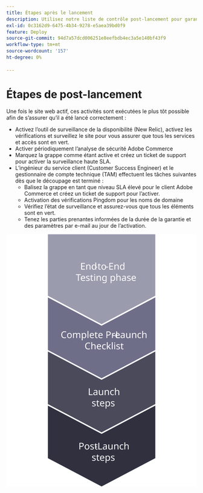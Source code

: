 ```yaml
---
title: Étapes après le lancement
description: Utilisez notre liste de contrôle post-lancement pour garantir une mise en oeuvre fluide du site Adobe Commerce.
exl-id: 0c3162d9-6475-4b34-9278-e5aea39bd0f9
feature: Deploy
source-git-commit: 94d7a57dcd006251e8eefbdb4ec3a5e140bf43f9
workflow-type: tm+mt
source-wordcount: '157'
ht-degree: 0%

---
```


# Étapes de post-lancement

Une fois le site web actif, ces activités sont exécutées le plus tôt possible afin de s’assurer qu’il a été lancé correctement :

- Activez l’outil de surveillance de la disponibilité (New Relic), activez les vérifications et surveillez le site pour vous assurer que tous les services et accès sont en vert.
- Activer périodiquement l’analyse de sécurité Adobe Commerce
- Marquez la grappe comme étant active et créez un ticket de support pour activer la surveillance haute SLA.
- L’ingénieur du service client (Customer Success Engineer) et le gestionnaire de compte technique (TAM) effectuent les tâches suivantes dès que le découpage est terminé :
   - Balisez la grappe en tant que niveau SLA élevé pour le client Adobe Commerce et créez un ticket de support pour l’activer.
   - Activation des vérifications Pingdom pour les noms de domaine
   - Vérifiez l’état de surveillance et assurez-vous que tous les éléments sont en vert.
   - Tenez les parties prenantes informées de la durée de la garantie et des paramètres par e-mail au jour de l’activation.

![Diagramme présentant la phase 4 du processus de lancement](../../assets/playbooks/launch-steps-4.svg)
